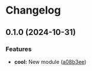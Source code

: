 # Changelog

## 0.1.0 (2024-10-31)


### Features

* **cool:** New module ([a08b3ee](https://github.com/rafaesin/wedobetestin/commit/a08b3ee6f0ba4542cfcfdae7a3e535eed92c4b5e))
